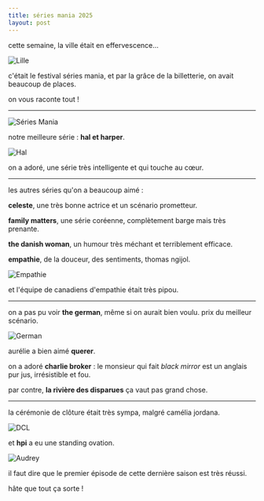 ```yaml
---
title: séries mania 2025
layout: post
---
```


cette semaine,
la ville était en effervescence...

![Lille](/img/sm/lille.jpeg)

c'était le festival séries mania,
et par la grâce de la billetterie,
on avait beaucoup de places.

on vous raconte tout !

---

![Séries Mania](/img/sm/sm.jpeg)

notre meilleure série :
**hal et harper**.

![Hal](/img/sm/hal.jpeg)

on a adoré, une série 
très intelligente et qui touche au cœur.

---

les autres séries qu'on a beaucoup aimé :

**celeste**,
une très bonne actrice
et un scénario prometteur.

**family matters**,
une série coréenne,
complètement barge mais très prenante.

**the danish woman**,
un humour très méchant
et terriblement efficace.

**empathie**,
de la douceur, des sentiments,
thomas ngijol.

![Empathie](/img/sm/empathie.jpeg)

et l'équipe de canadiens d'empathie
était très pipou.

---

on a pas pu voir **the german**,
même si on aurait bien voulu.
prix du meilleur scénario.

![German](/img/sm/german.jpeg)

aurélie a bien aimé **querer**.

on a adoré **charlie broker** :
le monsieur qui fait *black mirror*
est un anglais pur jus,
irrésistible et fou.

par contre, **la rivière des disparues**
ça vaut pas grand chose.

---

la cérémonie de clôture
était très sympa,
malgré camélia jordana.

![DCL](/img/sm/dcl.jpeg)

et **hpi** a eu une standing ovation.

![Audrey](/img/sm/audrey.jpeg)

il faut dire que le premier épisode
de cette dernière saison est très réussi.

hâte que tout ça sorte !
